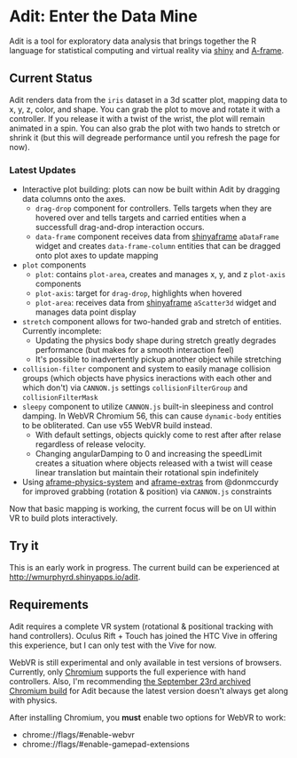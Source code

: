 # Adit: Enter the Data Mine

Adit is a tool for exploratory data analysis that brings together 
the R language for statistical computing and virtual reality via 
[shiny](https://shiny.rstudio.com/) and [A-frame](http://aframe.io).

## Current Status

Adit renders data from the `iris` dataset in a 3d scatter plot, mapping
data to x, y, z, color, and shape. You can grab the plot to move and
rotate it
with a controller. If you release it with a twist of the wrist, the plot
will remain animated in a spin. You can also grab the plot with two 
hands to stretch or shrink it 
(but this will degreade performance until you refresh the page for now).

### Latest Updates

* Interactive plot building: plots can now be built within Adit by dragging
  data columns onto the axes.
    * `drag-drop` component for controllers. Tells targets when they are
      hovered over and tells targets and carried entities when a successfull
      drag-and-drop interaction occurs. 
    * `data-frame` component receives data from
      [shinyaframe](http://github.com/wmurphyrd/shinyaframe) 
      `aDataFrame` widget and creates `data-frame-column` entities that
      can be dragged onto plot axes to update mapping
* `plot` components
    * `plot`: contains `plot-area`, creates and manages x, y, and z
      `plot-axis` components
    * `plot-axis`: target for `drag-drop`, highlights when hovered 
    * `plot-area`: receives data from
      [shinyaframe](http://github.com/wmurphyrd/shinyaframe) 
      `aScatter3d` widget
      and manages data point display
* `stretch` component allows for two-handed grab and stretch of entities.
  Currently incomplete:
    * Updating the physics body shape during stretch greatly degrades
      performance (but makes for a smooth interaction feel)
    * It's possible to inadvertently pickup another object while 
      stretching
* `collision-filter` component and system to easily
  manage collision groups (which objects have physics ineractions
  with each other and  which don't) via `CANNON.js` settings
  `collisionFilterGroup` and `collisionFilterMask`
* `sleepy` component to utilize 
  `CANNON.js` built-in sleepiness
  and control damping. In WebVR Chromium 56, this can cause `dynamic-body` 
  entities to be obliterated. Can use v55 WebVR build instead.
    * With default settings, objects quickly come to rest after
      after relase regardless of release velocity.
    * Changing angularDamping to 0 and increasing the speedLimit creates
      a situation where objects released with a twist will cease linear
      translation but maintain their rotational spin indefinitely
* Using [aframe-physics-system](https://github.com/donmccurdy/aframe-physics-system)
  and [aframe-extras](https://github.com/donmccurdy/aframe-extras) 
  from @donmccurdy for improved grabbing (rotation & position) via `CANNON.js`
  constraints


Now that basic mapping is working, the current focus will be on UI within VR
to build plots interactively. 

## Try it

This is an early work in progress. The current build can be experienced at
http://wmurphyrd.shinyapps.io/adit. 

## Requirements
Adit requires a complete VR system (rotational & positional tracking with
hand controllers). Oculus Rift + Touch has joined the HTC Vive
in offering this experience, but I can only test with the Vive for now.

WebVR is still experimental and only available in test versions of browsers. 
Currently, only [Chromium](https://webvr.info/get-chrome/) 
supports the full experience with hand controllers. Also, I'm recommending
[the September 23rd archived Chromium build](https://drive.google.com/drive/folders/0BzudLt22BqGRbHdGOTdiaTBkZXM) 
for Adit because the latest version doesn't always get along with physics. 

After installing Chromium, you **must** enable two options for WebVR to work:

* chrome://flags/#enable-webvr
* chrome://flags/#enable-gamepad-extensions
  
